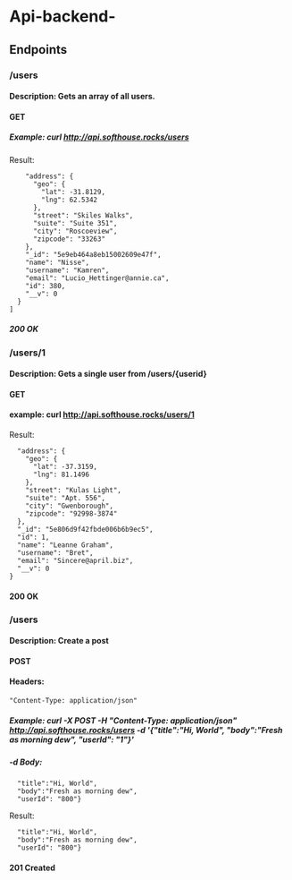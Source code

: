 # Api-backend-

## Endpoints

### /users
#### Description: Gets an array of all users.
#### GET
##### Example: curl http://api.softhouse.rocks/users
Result:
```{ 
    "address": {
      "geo": {
        "lat": -31.8129,
        "lng": 62.5342
      },
      "street": "Skiles Walks",
      "suite": "Suite 351",
      "city": "Roscoeview",
      "zipcode": "33263"
    },
    "_id": "5e9eb464a8eb15002609e47f",
    "name": "Nisse",
    "username": "Kamren",
    "email": "Lucio_Hettinger@annie.ca",
    "id": 380,
    "__v": 0
  }
]
```
##### 200 OK

### /users/1
#### Description: Gets a single user from /users/{userid}
#### GET
#### example: curl http://api.softhouse.rocks/users/1
Result: 
```{
  "address": {
    "geo": {
      "lat": -37.3159,
      "lng": 81.1496
    },
    "street": "Kulas Light",
    "suite": "Apt. 556",
    "city": "Gwenborough",
    "zipcode": "92998-3874"
  },
  "_id": "5e806d9f42fbde006b6b9ec5",
  "id": 1,
  "name": "Leanne Graham",
  "username": "Bret",
  "email": "Sincere@april.biz",
  "__v": 0
}
```
#### 200 OK

### /users
#### Description: Create a post
#### POST
#### Headers: 
```"Content-Type: application/json"```

##### Example: curl -X POST -H "Content-Type: application/json" http://api.softhouse.rocks/users -d '{"title":"Hi, World", "body":"Fresh as morning dew", "userId": "1"}'

##### -d Body:
```{
  "title":"Hi, World", 
  "body":"Fresh as morning dew", 
  "userId": "800"}
```

Result:
```{
  "title":"Hi, World", 
  "body":"Fresh as morning dew", 
  "userId": "800"}
  ```
#### 201 Created